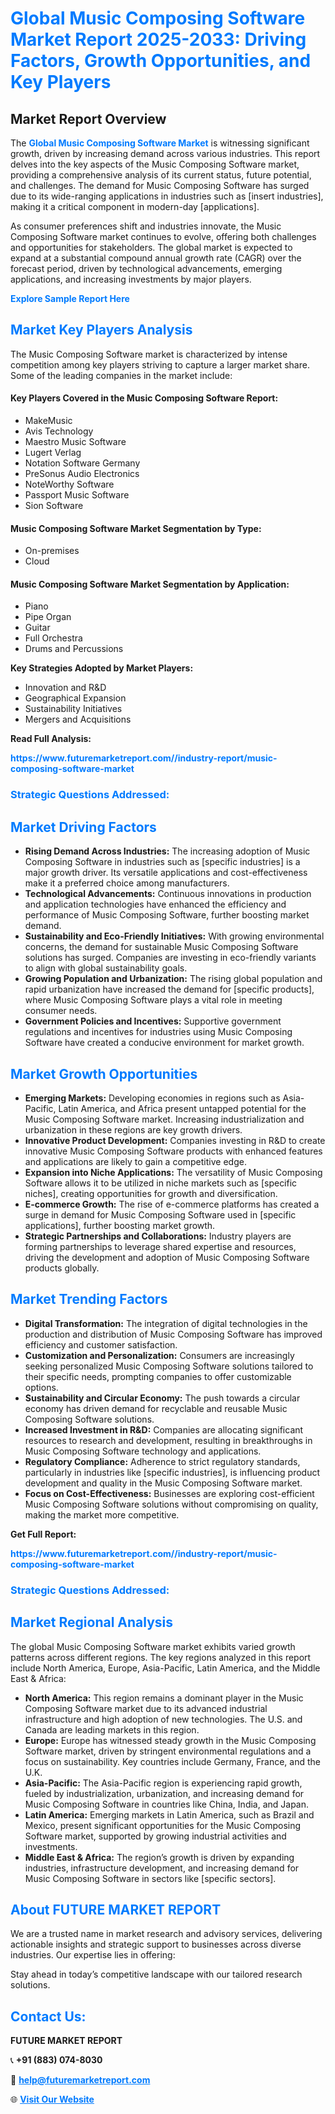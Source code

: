 <h1 style="color: #007BFF;">Global Music Composing Software Market Report 2025-2033: Driving Factors, Growth Opportunities, and Key Players</h1>

<section id="overview">
<h2>Market Report Overview</h2>
<p>The <a href="https://www.futuremarketreport.com//industry-report/music-composing-software-market" style="color: #007BFF; text-decoration: none;"><strong>Global Music Composing Software Market</strong></a> is witnessing significant growth, driven by increasing demand across various industries. This report delves into the key aspects of the Music Composing Software market, providing a comprehensive analysis of its current status, future potential, and challenges. The demand for Music Composing Software has surged due to its wide-ranging applications in industries such as [insert industries], making it a critical component in modern-day [applications].</p>
<p>As consumer preferences shift and industries innovate, the Music Composing Software market continues to evolve, offering both challenges and opportunities for stakeholders. The global market is expected to expand at a substantial compound annual growth rate (CAGR) over the forecast period, driven by technological advancements, emerging applications, and increasing investments by major players.</p>
</section>

<section id="overview">
<p><a href="https://www.futuremarketreport.com//request-sample/reportId=52431" style="color: #007BFF; text-decoration: none;"><strong>Explore Sample Report Here</strong></a></p>
</section>

<section id="key-players">
<h2 style="color: #007BFF;">Market Key Players Analysis</h2>
<p>The Music Composing Software market is characterized by intense competition among key players striving to capture a larger market share. Some of the leading companies in the market include:</p>
<h4>Key Players Covered in the Music Composing Software Report:</h4>
<ul><li>MakeMusic</li><li>Avis Technology</li><li>Maestro Music Software</li><li>Lugert Verlag</li><li>Notation Software Germany</li><li>PreSonus Audio Electronics</li><li>NoteWorthy Software</li><li>Passport Music Software</li><li>Sion Software</li></ul>
<h4>Music Composing Software Market Segmentation by Type:</h4>
<ul><li>On-premises</li><li>Cloud</li></ul>

<h4>Music Composing Software Market Segmentation by Application:</h4>
<ul><li>Piano</li><li>Pipe Organ</li><li>Guitar</li><li>Full Orchestra</li><li>Drums and Percussions</li></ul>
<p><strong>Key Strategies Adopted by Market Players:</strong></p>
<ul>
<li>Innovation and R&D</li>
<li>Geographical Expansion</li>
<li>Sustainability Initiatives</li>
<li>Mergers and Acquisitions</li>
</ul>
</section>

<section>
<p><strong>Read Full Analysis: </strong></p><a href="https://www.futuremarketreport.com//industry-report/music-composing-software-market" style="color: #007BFF; text-decoration: none;"><strong>https://www.futuremarketreport.com//industry-report/music-composing-software-market</strong></a>
<h3 style="color: #007BFF;">Strategic Questions Addressed:</h3>
</section>

<section id="driving-factors">
<h2 style="color: #007BFF;">Market Driving Factors</h2>
<ul>
<li><strong>Rising Demand Across Industries:</strong> The increasing adoption of Music Composing Software in industries such as [specific industries] is a major growth driver. Its versatile applications and cost-effectiveness make it a preferred choice among manufacturers.</li>
<li><strong>Technological Advancements:</strong> Continuous innovations in production and application technologies have enhanced the efficiency and performance of Music Composing Software, further boosting market demand.</li>
<li><strong>Sustainability and Eco-Friendly Initiatives:</strong> With growing environmental concerns, the demand for sustainable Music Composing Software solutions has surged. Companies are investing in eco-friendly variants to align with global sustainability goals.</li>
<li><strong>Growing Population and Urbanization:</strong> The rising global population and rapid urbanization have increased the demand for [specific products], where Music Composing Software plays a vital role in meeting consumer needs.</li>
<li><strong>Government Policies and Incentives:</strong> Supportive government regulations and incentives for industries using Music Composing Software have created a conducive environment for market growth.</li>
</ul>
</section>

<section id="growth-opportunities">
<h2 style="color: #007BFF;">Market Growth Opportunities</h2>
<ul>
<li><strong>Emerging Markets:</strong> Developing economies in regions such as Asia-Pacific, Latin America, and Africa present untapped potential for the Music Composing Software market. Increasing industrialization and urbanization in these regions are key growth drivers.</li>
<li><strong>Innovative Product Development:</strong> Companies investing in R&D to create innovative Music Composing Software products with enhanced features and applications are likely to gain a competitive edge.</li>
<li><strong>Expansion into Niche Applications:</strong> The versatility of Music Composing Software allows it to be utilized in niche markets such as [specific niches], creating opportunities for growth and diversification.</li>
<li><strong>E-commerce Growth:</strong> The rise of e-commerce platforms has created a surge in demand for Music Composing Software used in [specific applications], further boosting market growth.</li>
<li><strong>Strategic Partnerships and Collaborations:</strong> Industry players are forming partnerships to leverage shared expertise and resources, driving the development and adoption of Music Composing Software products globally.</li>
</ul>
</section>

<section id="trending-factors">
<h2 style="color: #007BFF;">Market Trending Factors</h2>
<ul>
<li><strong>Digital Transformation:</strong> The integration of digital technologies in the production and distribution of Music Composing Software has improved efficiency and customer satisfaction.</li>
<li><strong>Customization and Personalization:</strong> Consumers are increasingly seeking personalized Music Composing Software solutions tailored to their specific needs, prompting companies to offer customizable options.</li>
<li><strong>Sustainability and Circular Economy:</strong> The push towards a circular economy has driven demand for recyclable and reusable Music Composing Software solutions.</li>
<li><strong>Increased Investment in R&D:</strong> Companies are allocating significant resources to research and development, resulting in breakthroughs in Music Composing Software technology and applications.</li>
<li><strong>Regulatory Compliance:</strong> Adherence to strict regulatory standards, particularly in industries like [specific industries], is influencing product development and quality in the Music Composing Software market.</li>
<li><strong>Focus on Cost-Effectiveness:</strong> Businesses are exploring cost-efficient Music Composing Software solutions without compromising on quality, making the market more competitive.</li>
</ul>
</section>

<section>
<p><strong>Get Full Report: </strong></p><a href="https://www.futuremarketreport.com//industry-report/music-composing-software-market" style="color: #007BFF; text-decoration: none;"><strong>https://www.futuremarketreport.com//industry-report/music-composing-software-market</strong></a>
<h3 style="color: #007BFF;">Strategic Questions Addressed:</h3>
</section>


<section id="regional-analysis">
<h2 style="color: #007BFF;">Market Regional Analysis</h2>
<p>The global Music Composing Software market exhibits varied growth patterns across different regions. The key regions analyzed in this report include North America, Europe, Asia-Pacific, Latin America, and the Middle East & Africa:</p>
<ul>
<li><strong>North America:</strong> This region remains a dominant player in the Music Composing Software market due to its advanced industrial infrastructure and high adoption of new technologies. The U.S. and Canada are leading markets in this region.</li>
<li><strong>Europe:</strong> Europe has witnessed steady growth in the Music Composing Software market, driven by stringent environmental regulations and a focus on sustainability. Key countries include Germany, France, and the U.K.</li>
<li><strong>Asia-Pacific:</strong> The Asia-Pacific region is experiencing rapid growth, fueled by industrialization, urbanization, and increasing demand for Music Composing Software in countries like China, India, and Japan.</li>
<li><strong>Latin America:</strong> Emerging markets in Latin America, such as Brazil and Mexico, present significant opportunities for the Music Composing Software market, supported by growing industrial activities and investments.</li>
<li><strong>Middle East & Africa:</strong> The region’s growth is driven by expanding industries, infrastructure development, and increasing demand for Music Composing Software in sectors like [specific sectors].</li>
</ul>
</section>

<footer>
<h2 style="color: #007BFF;">About FUTURE MARKET REPORT</h2>
<p>We are a trusted name in market research and advisory services, delivering actionable insights and strategic support to businesses across diverse industries. Our expertise lies in offering:</p>

<p>Stay ahead in today’s competitive landscape with our tailored research solutions.</p>

<h2 style="color: #007BFF;">Contact Us:</h2>
<p><strong>FUTURE MARKET REPORT</strong></p>
<p>📞 <strong>+91 (883) 074-8030</strong></p>
<p>📧 <strong><a href="mailto:help@futuremarketreport.com" style="color: #007BFF;">help@futuremarketreport.com</a></strong></p>
<p>🌐 <strong><a href="https://www.futuremarketreport.com/" style="color: #007BFF;">Visit Our Website</a></strong></p>
</footer>
